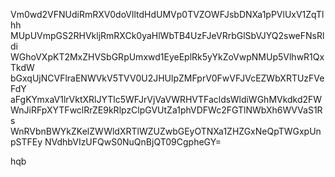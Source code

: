 Vm0wd2VFNUdiRmRXV0doVlltdHdUMVp0TVZOWFJsbDNXa1pPVlUxV1ZqTlhh
MUpUVmpGS2RHVkljRmRXCk0yaHlWbTB4UzFJeVRrbGlSbVJYQ2sweFNsRldi
WGhoVXpKT2MxZHVSbGRpUmxwd1EyeEplRk5yYkZoVwpNMUp5VlhwR1QxTkdW
bGxqUjNCVFlraENWVkV5TVV0U2JHUlpZMFprV0FwVFJVcEZWbXRTUzFVeFdY
aFgKYmxaV1lrVktXRlJYTlc5WFJrVjVaVWRHVTFacldsWldiWGhMVkdkd2FW
WnJiRFpXYTFwclRrZE9kRlpzClpGVUtZa1phVDFWc2FGTlNWbXh6WVVaS1Rs
WnRVbnBWYkZKelZWWldXRTlWZUZwbGEyOTNXa1ZHZGxNeQpTWGxpUnpSTFEy
NVdhbVIzUFQwS0NuQnBjQT09CgpheGY=

hqb